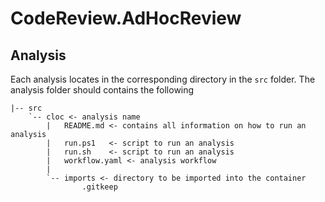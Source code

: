 # CodeReview.AdHocReview

## Analysis

Each analysis locates in the corresponding directory in the `src` folder.
The analysis folder should contains the following
```
|-- src
    `-- cloc <- analysis name
        |   README.md <- contains all information on how to run an analysis
        |   run.ps1   <- script to run an analysis
        |   run.sh    <- script to run an analysis
        |   workflow.yaml <- analysis workflow
        |
        `-- imports <- directory to be imported into the container
                .gitkeep
```
